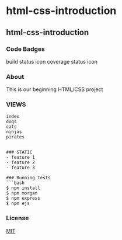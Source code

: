 html-css-introduction
=====================
## html-css-introduction
### Code Badges
build status icon
coverage status icon

### About
This is our beginning HTML/CSS project

### VIEWS
```
index
dogs
cats
ninjas
pirates 
```

```

### STATIC
- feature 1
- feature 2
- feature 3

### Running Tests
```bash
$ npm install
$ npm morgan
$ npm express
$ npm ejs
```



### License
[MIT](LICENSE)
